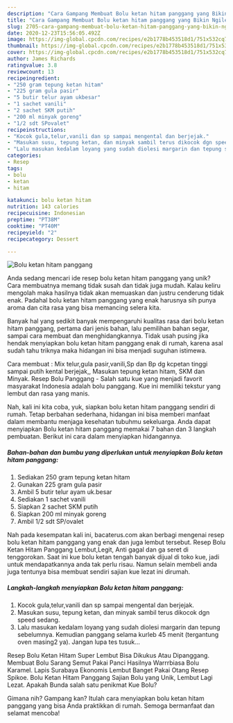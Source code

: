 ```yaml
---
description: "Cara Gampang Membuat Bolu ketan hitam panggang yang Bikin Ngiler"
title: "Cara Gampang Membuat Bolu ketan hitam panggang yang Bikin Ngiler"
slug: 2705-cara-gampang-membuat-bolu-ketan-hitam-panggang-yang-bikin-ngiler
date: 2020-12-23T15:56:05.492Z
image: https://img-global.cpcdn.com/recipes/e2b1778b453518d1/751x532cq70/bolu-ketan-hitam-panggang-foto-resep-utama.jpg
thumbnail: https://img-global.cpcdn.com/recipes/e2b1778b453518d1/751x532cq70/bolu-ketan-hitam-panggang-foto-resep-utama.jpg
cover: https://img-global.cpcdn.com/recipes/e2b1778b453518d1/751x532cq70/bolu-ketan-hitam-panggang-foto-resep-utama.jpg
author: James Richards
ratingvalue: 3.8
reviewcount: 13
recipeingredient:
- "250 gram tepung ketan hitam"
- "225 gram gula pasir"
- "5 butir telur ayam ukbesar"
- "1 sachet vanili"
- "2 sachet SKM putih"
- "200 ml minyak goreng"
- "1/2 sdt SPovalet"
recipeinstructions:
- "Kocok gula,telur,vanili dan sp sampai mengental dan berjejak."
- "Masukan susu, tepung ketan, dan minyak sambil terus dikocok dgn speed sedang."
- "Lalu masukan kedalam loyang yang sudah diolesi margarin dan tepung sebelumnya. Kemudian panggang selama kurleb 45 menit (tergantung oven masing2 ya). Jangan lupa tes tusuk..."
categories:
- Resep
tags:
- bolu
- ketan
- hitam

katakunci: bolu ketan hitam 
nutrition: 143 calories
recipecuisine: Indonesian
preptime: "PT38M"
cooktime: "PT40M"
recipeyield: "2"
recipecategory: Dessert

---
```



![Bolu ketan hitam panggang](https://img-global.cpcdn.com/recipes/e2b1778b453518d1/751x532cq70/bolu-ketan-hitam-panggang-foto-resep-utama.jpg)

Anda sedang mencari ide resep bolu ketan hitam panggang yang unik? Cara membuatnya memang tidak susah dan tidak juga mudah. Kalau keliru mengolah maka hasilnya tidak akan memuaskan dan justru cenderung tidak enak. Padahal bolu ketan hitam panggang yang enak harusnya sih punya aroma dan cita rasa yang bisa memancing selera kita.

Banyak hal yang sedikit banyak mempengaruhi kualitas rasa dari bolu ketan hitam panggang, pertama dari jenis bahan, lalu pemilihan bahan segar, sampai cara membuat dan menghidangkannya. Tidak usah pusing jika hendak menyiapkan bolu ketan hitam panggang enak di rumah, karena asal sudah tahu triknya maka hidangan ini bisa menjadi suguhan istimewa.

Cara membuat : Mix telur,gula pasir,vanili,Sp dan Bp dg kcpetan tinggi sampai putih kental berjejak,, Masukan tepung ketan hitam, SKM dan Minyak. Resep Bolu Panggang - Salah satu kue yang menjadi favorit masyarakat Indonesia adalah bolu panggang. Kue ini memiliki tekstur yang lembut dan rasa yang manis.


Nah, kali ini kita coba, yuk, siapkan bolu ketan hitam panggang sendiri di rumah. Tetap berbahan sederhana, hidangan ini bisa memberi manfaat dalam membantu menjaga kesehatan tubuhmu sekeluarga. Anda dapat menyiapkan Bolu ketan hitam panggang memakai 7 bahan dan 3 langkah pembuatan. Berikut ini cara dalam menyiapkan hidangannya.

<!--inarticleads1-->

##### Bahan-bahan dan bumbu yang diperlukan untuk menyiapkan Bolu ketan hitam panggang:

1. Sediakan 250 gram tepung ketan hitam
1. Gunakan 225 gram gula pasir
1. Ambil 5 butir telur ayam uk.besar
1. Sediakan 1 sachet vanili
1. Siapkan 2 sachet SKM putih
1. Siapkan 200 ml minyak goreng
1. Ambil 1/2 sdt SP/ovalet


Nah pada kesempatan kali ini, bacaterus.com akan berbagi mengenai resep bolu ketan hitam panggang yang enak dan juga lembut tersebut. Resep Bolu Ketan Hitam Panggang Lembut,Legit, Anti gagal dan ga seret di tenggorokan. Saat ini kue bolu ketan tengah banyak dijual di toko kue, jadi untuk mendapatkannya anda tak perlu risau. Namun selain membeli anda juga tentunya bisa membuat sendiri sajian kue lezat ini dirumah. 

<!--inarticleads2-->

##### Langkah-langkah menyiapkan Bolu ketan hitam panggang:

1. Kocok gula,telur,vanili dan sp sampai mengental dan berjejak.
1. Masukan susu, tepung ketan, dan minyak sambil terus dikocok dgn speed sedang.
1. Lalu masukan kedalam loyang yang sudah diolesi margarin dan tepung sebelumnya. Kemudian panggang selama kurleb 45 menit (tergantung oven masing2 ya). Jangan lupa tes tusuk...


Resep Bolu Ketan Hitam Super Lembut Bisa Dikukus Atau Dipanggang. Membuat Bolu Sarang Semut Pakai Panci Hasilnya Warrrbiasa Bolu Karamel. Lapis Surabaya Ekonomis Lembut Banget Pakai Otang Resep Spikoe. Bolu Ketan Hitam Panggang Sajian Bolu yang Unik, Lembut Lagi Lezat. Apakah Bunda salah satu penikmat Kue Bolu? 

Gimana nih? Gampang kan? Itulah cara menyiapkan bolu ketan hitam panggang yang bisa Anda praktikkan di rumah. Semoga bermanfaat dan selamat mencoba!

